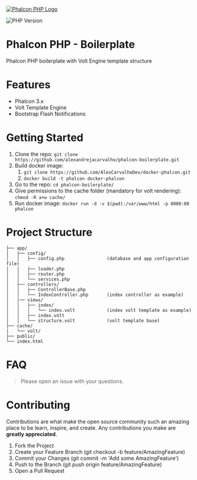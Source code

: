 <p><a href="https://phalcon.io/" target="_blank"><img src="https://avatars1.githubusercontent.com/u/1221505?s=180&v=4" alt="Phalcon PHP Logo"></a></p>

![PHP Version](https://img.shields.io/badge/PHP-7.0-purple.svg)

# Phalcon PHP - Boilerplate
Phalcon PHP boilerplate with Volt Engine template structure

# Features
* Phalcon 3.x
* Volt Template Engine
* Bootstrap Flash Notifications

# Getting Started
1. Clone the repo: ```git clone https://github.com/alexandrejacarvalho/phalcon-boilerplate.git```
2. Build docker image:
    1. ```git clone https://github.com/AlexCarvalhoDev/docker-phalcon.git```
    3. ```docker build -t phalcon docker-phalcon```
3. Go to the repo: ```cd phalcon-boilerplate/```
4. Give permissions to the cache folder (mandatory for volt rendering): ```chmod -R a+w cache/```
4. Run docker image: ```docker run -d -v $(pwd):/var/www/html -p 8080:80 phalcon```

# Project Structure
```
├── app/
│   ├── config/
│   │   ├── config.php                (database and app configuration file)
│   │   ├── loader.php
│   │   ├── router.php
│   │   └── services.php
│   ├── controllers/
│   │   ├── ControllerBase.php
│   │   └── IndexController.php       (index controller as example)
│   |── views/
│   │   ├── index/
│   │   │   └── index.volt            (index volt template as example)
│   │   ├── index.volt
│   │   └── structure.volt            (volt template base)
├── cache/
|   └── volt/
├── public/
└── index.html
```
# FAQ
> Please open an issue with your questions.

# Contributing
Contributions are what make the open source community such an amazing place to be learn, inspire, and create. Any contributions you make are **greatly appreciated**.

1. Fork the Project
2. Create your Feature Branch (git checkout -b feature/AmazingFeature)
3. Commit your Changes (git commit -m 'Add some AmazingFeature')
4. Push to the Branch (git push origin feature/AmazingFeature)
5. Open a Pull Request
